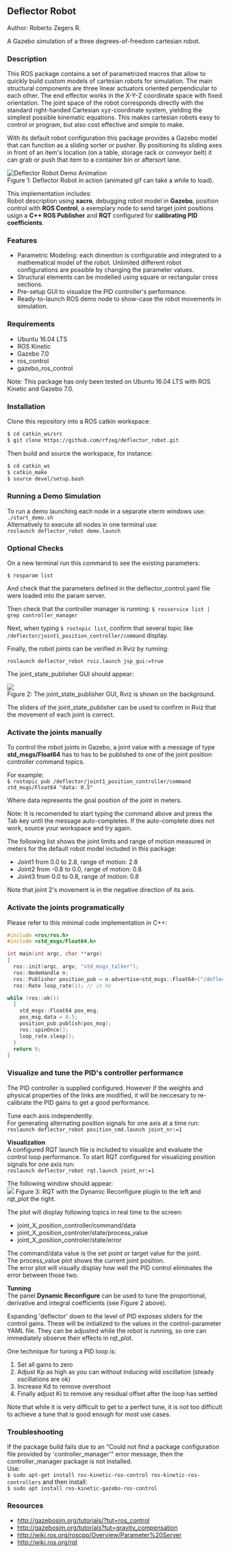## Deflector Robot
Author: Roberto Zegers R.

A Gazebo simulation of a three degrees-of-freedom cartesian robot.

### Description
This ROS package contains a set of parametrized macros that allow to quickly build custom models of cartesian robots for simulation. The main structural components are three linear actuators oriented perpendicular to each other. The end effector works in the X-Y-Z coordinate space with fixed orientation. The joint space of the robot corresponds directly with the standard right-handed Cartesian xyz-coordinate system, yielding the simplest possible kinematic equations. This makes cartesian robots easy to control or program, but also cost effective and simple to make.
  
With its default robot configuration this package provides a Gazebo model that can function as a sliding sorter or pusher. By positioning its sliding axes in front of an item's location (on a table, storage rack or conveyor belt) it can grab or push that item to a container bin or aftersort lane.     

![Deflector Robot Demo Animation](doc/imgs/deflector_animation.gif)  
Figure 1: Deflector Robot in action (animated gif can take a while to load).  
  
This implementation includes:    
Robot description using **xacro**, debugging robot model in **Gazebo**, position control with **ROS Control**, a exemplary node to send target joint positions usign a **C++ ROS Publisher** and **RQT** configured for **calibrating PID coefficients**.

### Features
+ Parametric Modeling: each dimention is configurable and integrated to a mathematical model of the robot. Unlimited different robot configurations are possible by changing the parameter values.
+ Structural elements can be modelled using square or rectangular cross sections.
+ Pre-setup GUI to visualize the PID controller's performance.
+ Ready-to-launch ROS demo node to show-case the robot movements in simulation.

### Requirements

+ Ubuntu 16.04 LTS
+ ROS Kinetic
+ Gazebo 7.0
+ ros_control
+ gazebo_ros_control

Note: This package has only been tested on Ubuntu 16.04 LTS with ROS Kinetic and Gazebo 7.0.  

### Installation

Clone this repository into a ROS catkin workspace:
```sh
$ cd catkin_ws/src
$ git clone https://github.com/rfzeg/deflector_robot.git
```

Then build and source the workspace, for instance:

```sh
$ cd catkin_ws
$ catkin_make
$ source devel/setup.bash
```
### Running a Demo Simulation  
To run a demo launching each node in a separate xterm windows use:  
 `./start_demo.sh`   
Alternatively to execute all nodes in one terminal use:  
`roslaunch deflector_robot demo.launch`  

### Optional Checks

On a new terminal run this command to see the existing parameters:

`$ rosparam list`

And check that the parameters defined in the deflector_control.yaml file were loaded into the param server.


Then check that the controller manager is running:
`$ rosservice list | grep controller_manager`

Next, when typing `$ rostopic list`, confirm that several topic like `/deflector/joint1_position_controller/command` display. 

Finally, the robot joints can be verified in Rviz by running:

`roslaunch deflector_robot rviz.launch jsp_gui:=true`  

The joint_state_publisher GUI should appear:

![](doc/imgs/joint_state_publisher.png)  
Figure 2: The joint_state_publisher GUI, Rviz is shown on the background.  

The sliders of the joint_state_publisher can be used to confirm in Rviz that the movement of each joint is correct.  

### Activate the joints manually

To control the robot joints in Gazebo, a joint value with a message of type **std_msgs/Float64** has to has to be published to one of the joint position controller command topics.
  
For example:  
`$ rostopic pub /deflector/joint1_position_controller/command std_msgs/Float64 "data: 0.5"`  

Where data represents the goal position of the joint in meters.

Note: It is recomended to start typing the command above and press the Tab key until the message auto-completes. If the auto-complete does not work, source your workspace and try again.


The following list shows the joint limits and range of motion measured in meters for the default robot model included in this package:  

+ Joint1 from  0.0 to 2.8, range of motion: 2.8 
+ Joint2 from -0.8 to 0.0, range of motion: 0.8
+ Joint3 from  0.0 to 0.8, range of motion: 0.8

Note that joint 2's movement is in the negative direction of its axis.

### Activate the joints programatically
Please refer to this minimal code implementation in C++:  

```cpp
#include <ros/ros.h>
#include <std_msgs/Float64.h>

int main(int argc, char **argv)
{
  ros::init(argc, argv, "std_msgs_talker");
  ros::NodeHandle n;
  ros::Publisher position_pub = n.advertise<std_msgs::Float64>("/deflector/joint1_position_controller/command", 1000); // set topic name, amount of messages to buffer
  ros::Rate loop_rate(1); // in Hz

while (ros::ok())
  {
    std_msgs::Float64 pos_msg;
    pos_msg.data = 0.5;
    position_pub.publish(pos_msg);
    ros::spinOnce();
    loop_rate.sleep();
  }
  return 0;
}
```

### Visualize and tune the PID's controller performance

The PID controller is supplied configured. However if the weights and physical properties of the links are modified, it will be neccesary to re-calibrate the PID gains to get a good performance.

Tune each axis independently.   
For generating alternating position signals for one axis at a time run:  
`roslaunch deflector_robot position_cmd.launch joint_nr:=1`


**Visualization**  
A configured RQT launch file is included to visualize and evaluate the control loop performance.
To start RQT configured for visualizing position signals for one axis run:  
`roslaunch deflector_robot rqt.launch joint_nr:=1` 

The following window should appear:  
![](doc/imgs/rqt_pid_tunning.png) 
Figure 3: RQT with the Dynamic Reconfigure plugin to the left and rqt_plot the right.  

The plot will display following topics in real time to the screen:
+ joint_X_position_controller/command/data
+ joint_X_position_controler/state/process_value
+ joint_X_position_controler/state/error

The command/data value is the set point or target value for the joint.  
The process_value plot shows the current joint position.  
The error plot will visually display how well the PID control eliminates the error between those two. 

**Tunning**  
The panel **Dynamic Reconfigure** can be used to tune the proportional, derivative and integral coefficients (see Figure 2 above). 

Expanding 'deflector' down to the level of PID exposes sliders for the control gains.
These will be initialized to the values in the control-parameter YAML file.
They can be adjusted while the robot is running, so one can immediately observe their effects in rqt_plot.

One technique for tuning a PID loop is:
1. Set all gains to zero
2. Adjust Kp as high as you can without inducing wild oscillation (steady oscillations are ok)
3. Increase Kd to remove overshoot
4. Finally adjust Ki to remove any residual offset after the loop has settled 

Note that while it is very difficult to get to a perfect tune, it is not too difficult to achieve a tune that is good enough for most use cases.  

### Troubleshooting
If the package build fails due to an "Could not find a package configuration file provided by 'controller_manager'" error message, then the controller_manager package is not installed.  
Use:  
`$ sudo apt-get install ros-kinetic-ros-control ros-kinetic-ros-controllers`
and then install:  
`$ sudo apt install ros-kinetic-gazebo-ros-control`  

### Resources
+ http://gazebosim.org/tutorials/?tut=ros_control
+ http://gazebosim.org/tutorials?tut=gravity_compensation
+ http://wiki.ros.org/roscpp/Overview/Parameter%20Server
+ http://wiki.ros.org/rqt
